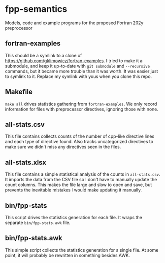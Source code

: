 # fpp-semantics
Models, code and example programs for the proposed Fortran 202y preprocessor

## fortran-examples
This should be a symlink to a clone of https://github.com/gklimowicz/fortran-examples.
I tried to make it a submodule, and keep it up-to-date with `git submodule` and `--recursive` commands, but it became more trouble than it was worth. It was easier just to symlink to it. Replace my symlink with yous when you clone this repo.

## Makefile
`make all` drives statistics gathering from `fortran-examples`. We only record information for files with preprocessor directives, ignoring those with none.

## all-stats.csv
This file contains collects counts of the number of cpp-like directive lines and each type of directive found. Also tracks uncategorized directives to make sure we didn't miss any directives seen in the files.

## all-stats.xlsx
This file contains a simple statistical analysis of the counts in `all-stats.csv`. It imports the data from the CSV file so I don't have to manually update the count columns. This makes the file large and slow to open and save, but prevents the inevitable mistakes I would make updating it manually.

## bin/fpp-stats
This script drives the statistics generation for each file. It wraps the separate `bin/fpp-stats.awk` file.

## bin/fpp-stats.awk
This simple script collects the statistics generation for a single file. At some point, it will probably be rewritten in something besides AWK.


<!--  LocalWords:  awk csv fpp
 -->
